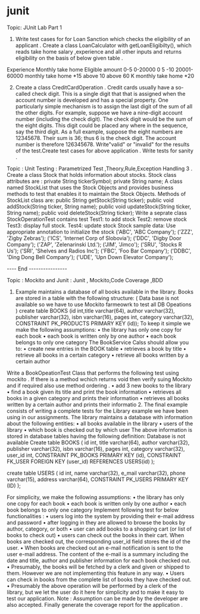 # junit

Topic: JUnit  Lab Part 1


1.	Write test cases for  for Loan Sanction which checks the eligibility of an applicant .
Create a class  LoanCalculator with getLoanEligibilty(), which reads take home salary ,experience and all other inputs and  returns  eligibility on the basis of below given table .

Experience	Monthly take home	Eligible amount
0-5	0-20000	0
5 -10	20001-60000	monthly take home *15
above 10	above 60 K	monthly take home *20


2.	Create a class CreditCardOperation . Credit cards usually have a so-called check digit. This is a single digit that that is  assigned when the account number is developed and has a special property. One particularly simple mechanism is to assign the last digit of the sum of all the other digits. 
For example, suppose we have a nine-digit account number (including the check digit). The check digit would be the sum of the eight digits. This digit could be placed any where  in the sequence, say the third digit. As a full example, suppose the eight numbers are 12345678. Their sum is 36; thus  6 is the check digit. The account number is therefore 126345678. Write"valid" or "invalid" for the results of the test.Create test cases for above application  . Write tests for sanity .

Topic :  Unit Testing : Parametrized Test  ,Theory,Rule,Exception Handling
3 . Create a class  Stock that holds information about stocks. Stock class  attributes are :
private String tickerSymbol;
private String name;
A class  named StockList that uses the Stock Objects and provides business methods to test  that enables it to maintain the Stock Objects.
Methods of StockList class are:
public String getStock(String ticker);
public void addStock(String ticker, String name);
public void updateStock(String ticker, String name);
public void deleteStock(String ticker);
Write a seprate  class StockOperationTest contains test
Test1: to add stock
Test2: remove stock
Test3: display full stock.
Test4:  update stock 
Stock sample data:  Use appropriate annotation to initialize the stock
 ('ABC', 'ABC Company');
 ('ZZZ', 'Zigby Zebras');
 ('ICS', 'Internet Corp of Slobovia');
 ('DDC', 'Digby Door Company');
 ('ZAP', 'Zelenarinski Ltd.');
 ('JIM', 'Jimco');
 ('SRU', 'Stocks R Us');
 ('SRI', 'Shelves and Radios Inc');
 ('FBC', 'Foo Bar Company');
 ('DDBC', 'Ding Dong Bell Company');
 ('UDE', 'Upn Down Elevator Company');
 
 ---- End ----------------
 
 
 
 
 Topic :  Mockito and Junit : Junit , Mockito,Code Coverage ,BDD
1.	 Example maintains a database of all books available in the library. Books are stored in a table with the following structure: ( Data base is not available so we have to use Mockito farmeowrk to test all DB Opeations )
create table BOOKS (id int,title varchar(64), author varchar(32), publisher varchar(32),   isbn varchar(16),       pages int, category varchar(32), CONSTRAINT PK_PRODUCTS PRIMARY KEY (id));
To keep it simple we make the following assumptions:
•	the library has only one copy for each book
•	each book is written only by one author
•	each book belongs to only one category
 The BookService Calss  should allow you to:
•	create new entries in the BOOK table
•	retrieves a book by title
•	retrieve all books in a certain category
•	retrieve all books written by a certain author

Write a BookOpeationTest Class  that performs the following test using mockito . If there is a method wchich returns void then verify suing Mockito and if required also use method ordering .
•	add 3 new books to the library
•	find a book given its title and print the book information
•	retrieves all books in a given category and prints their information
•	retrieves all books written by a certain author and prints their informatio
2.	The final example consists of writing a complete  tests  for the Library example we have been using in our assignments. 
The library maintains a database with information about the following entities:
•	all books available in the library
•	users of the library
•	which book is checked out by which user
The above information is stored in database tables having the following definition: Database is not available 
Create table BOOKS (
        id int,
        title varchar(64), 
        author varchar(32), 
        publisher varchar(32),
        isbn varchar(16),
        pages int,
        category varchar(32),
        user_id int,
        CONSTRAINT PK_BOOKS PRIMARY KEY (id),
        CONSTRAINT FK_USER FOREIGN KEY (user_id) REFERENCES USERS(id)
);

create table USERS (
        id int,
        name varchar(32),
        e_mail varchar(32),
        phone varchar(15),
        address varchar(64),
        CONSTRAINT PK_USERS PRIMARY KEY (ID)
);

For simplicity, we make the following assumptions:
•	the library has only one copy for each book
•	each book is written only by one author
•	each book belongs to only one category
Implement following test for below functionalities :
•	users log into the system by providing their e-mail address and password
•	after logging in they are allowed to browse the books by author, category, or both
•	user can add books to a shopping cart (or list of books to check out)
•	users can check out the books in their cart. When books are checked out, the corresponding user_id field stores the id of the user.
•	When books are checked out an e-mail notification is sent to the user e-mail address. The content of the e-mail is a summary including the date and title, author and publisher information for each book checked out.
•	Presumably, the books will be fetched by a clerk and given or shipped to them. However we are not implementing this feature in any way.
•	Users can check in books from the complete list of books they have checked out.
•	Presumably the above operation will be performed by a clerk of the library, but we let the user do it here for simplicity and to make it easy to test our application.
Note : Assumption can be made by the developer are also accepted. Finally generate the coverage report for the application .



